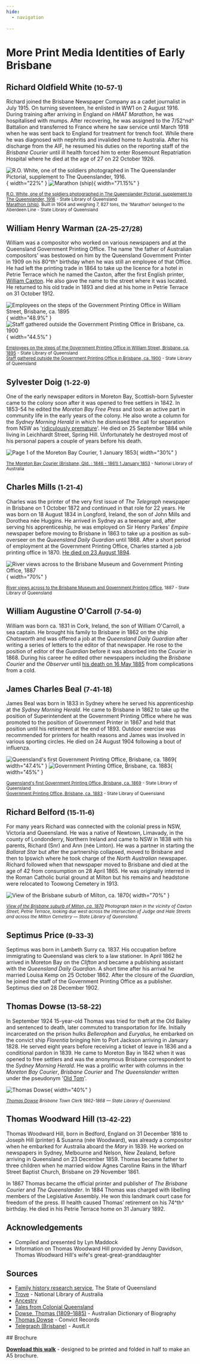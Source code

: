 ```yaml
---
hide:
  - navigation
  
---
```


# More Print Media Identities of Early Brisbane  


## Richard Oldfield White <small>(10‑57‑1)</small>

Richard joined the Brisbane Newspaper Company as a cadet journalist in July 1915. On turning seventeen, he enlisted in WW1 on 2 August 1916. During training after arriving in England on *HMAT Marathon*, he was hospitalised with mumps. After recovering, he was assigned to the 7/52^nd^ Battalion and transferred to France where he saw service until March 1918 when he was sent back to England for treatment for trench foot. While there he was diagnosed with nephritis and invalided home to Australia. After his discharge from the AIF, he resumed his duties on the reporting staff of the *Brisbane Courier* until ill health forced him to enter Rosemount Repatriation Hospital where he died at the age of 27 on 22 October 1926.

![R.O. White, one of the soldiers photographed in The Queenslander Pictorial, supplement to The Queenslander, 1916.](../assets/richard-oldfield-white.jpg){ width="22%" }  ![Marathon (ship)](../assets/marathon-ship.jpg){ width="71.15%" }

<small>[R.O. White, one of the soldiers photographed in The Queenslander Pictorial, supplement to The Queenslander, 1916](http://onesearch.slq.qld.gov.au/permalink/f/1upgmng/slq_digitool1001932) - State Library of Queensland</small> <br>
<small>[Marathon (ship)](http://onesearch.slq.qld.gov.au/permalink/f/1upgmng/slq_alma21218385960002061). Built in 1904 and weighing 7, 827 tons, the 'Marathon' belonged to the Aberdeen Line - State Library of Queensland</small>


## William Henry Warman <small>(2A‑25‑27/28)</small>

William was a compositor who worked on various newspapers and at the Queensland Government Printing Office. The name 'the father of Australian compositors' was bestowed on him by the Queensland Government Printer in 1909 on his 80^th^ birthday when he was still an employee of that Office. He had left the printing trade in 1864 to take up the licence for a hotel in Petrie Terrace which he named the Caxton, after the first English printer, [William Caxton](https://en.wikipedia.org/wiki/William_Caxton). He also gave the name to the street where it was located. He returned to his old trade in 1893 and died at his home in Petrie Terrace on 31 October 1912.

![Employees on the steps of the Government Printing Office in William Street, Brisbane, ca. 1895](../assets/queensland-government-printing-office-employees-1895.jpg){ width="48.9%" }  ![Staff gathered outside the Government Printing Office in Brisbane, ca. 1900](../assets/queensland-government-printing-office-employees-1900.jpg){ width="44.5%" }

<small>[Employees on the steps of the Government Printing Office in William Street, Brisbane, ca. 1895](http://onesearch.slq.qld.gov.au/permalink/f/1upgmng/slq_alma21218936910002061) - State Library of Queensland</small> <br>
<small>[Staff gathered outside the Government Printing Office in Brisbane, ca. 1900](http://onesearch.slq.qld.gov.au/permalink/f/1oppkg1/slq_alma21218936760002061) - State Library of Queensland</small> 



## Sylvester Doig <small>(1‑22‑9)</small>

One of the early newspaper editors in Moreton Bay, Scottish-born Sylvester came to the colony soon after it was opened to free settlers in 1842. In 1853-54 he edited the *Moreton Bay Free Press* and took an active part in community life in the early years of the colony. He also wrote a column for the *Sydney Morning Herald* in which he dismissed the call for separation from NSW as '[ridiculously premature](https://trove.nla.gov.au/newspaper/article/12952567?searchTerm=%22ridiculously%20premature%22)'. He died on 25 September 1884 while living in Leichhardt Street, Spring Hill. Unfortunately he destroyed most of his personal papers a couple of years before his death.

![Page 1 of the Moreton Bay Courier, 1 January 1853](../assets/moreton-bay-courier-1853.png){ width="30%" }

<small>[The Moreton Bay Courier (Brisbane, Qld. : 1846 - 1861) 1 January 1853](http://nla.gov.au/nla.news-page542214) - National Library of Australia</small>

## Charles Mills <small>(1‑21‑4)</small>

Charles was the printer of the very first issue of *The Telegraph* newspaper in Brisbane on 1 October 1872 and continued in that role for 22 years. He was born on 18 August 1834 in Longford, Ireland, the son of John Mills and Dorothea née Huggins. He arrived in Sydney as a teenager and, after serving his apprenticeship, he was employed on Sir Henry Parkes' *Empire* newspaper before moving to Brisbane in 1863 to take up a position as sub-overseer on the *Queensland Daily Guardian* until 1868. After a short period of employment at the Government Printing Office, Charles started a job printing office in 1870. [He died on 23 August 1894](https://trove.nla.gov.au/newspaper/article/20719727).

![River views across to the Brisbane Museum and Government Printing Office, 1887](../assets/queensland-government-printing-office-1887.jpg){ width="70%" }

<small>[River views across to the Brisbane Museum and Government Printing Office](http://onesearch.slq.qld.gov.au/permalink/f/1upgmng/slq_alma21272136670002061), 1887 - State Library of Queensland</small>

## William Augustine O'Carroll <small>(7‑54‑9)</small>

William was born ca. 1831 in Cork, Ireland, the son of William O'Carroll, a sea captain. He brought his family to Brisbane in 1862 on the ship *Chatsworth* and was offered a job at the *Queensland Daily Guardian* after writing a series of letters to the editor of that newspaper. He rose to the position of editor of the *Guardian* before it was absorbed into the *Courier* in 1868. During his career he edited other newspapers including the *Brisbane Courier* and the *Observer* until [his death on 16 May 1885](https://trove.nla.gov.au/newspaper/article/83676398) from complications from a cold.

## James Charles Beal <small>(7‑41‑18)</small>

James Beal was born in 1833 in Sydney where he served his apprenticeship at the *Sydney Morning Herald*. He came to Brisbane in 1862 to take up the position of Superintendent at the Government Printing Office where he was promoted to the position of Government Printer in 1867 and held that position until his retirement at the end of 1893. Outdoor exercise was recommended for printers for health reasons and James was involved in various sporting circles. He died on 24 August 1904 following a bout of influenza.

![Queensland's first Government Printing Office, Brisbane, ca. 1869](../assets/queensland-government-printing-office-1869.jpg){ width="47.4%" }
![Government Printing Office, Brisbane, ca. 1883](../assets/queensland-government-printing-office-sketch-1883.jpg){ width="45%" }

<small>[Queensland's first Government Printing Office, Brisbane, ca. 1869](http://onesearch.slq.qld.gov.au/permalink/f/1upgmng/slq_alma21218169560002061) - State Library of Queensland</small> <br>
<small>[Government Printing Office, Brisbane, ca. 1883](http://onesearch.slq.qld.gov.au/permalink/f/1upgmng/slq_alma21271316800002061) - State Library of Queensland</small>

## Richard Belford <small>(15‑11‑6)</small>

For many years Richard was connected with the colonial press in NSW, Victoria and Queensland. He was a native of Newtown, Limavady, in the county of Londonderry, Northern Ireland and came to NSW in 1838 with his parents, Richard (Snr) and Ann (née Linton). He was a partner in starting the *Ballarat Star* but after the partnership collapsed, moved to Brisbane and then to Ipswich where he took charge of the *North Australian* newspaper. Richard followed when that newspaper moved to Brisbane and died at the age of 42 from consumption on 28 April 1865. He was originally interred in the Roman Catholic burial ground at Milton but his remains and headstone were relocated to Toowong Cemetery in 1913.

![View of the Brisbane suburb of Milton, ca. 1870](../assets/milton-cemetery-1870.jpg){ width="70%" }

*<small>[View of the Brisbane suburb of Milton, ca. 1870](http://onesearch.slq.qld.gov.au/permalink/f/1upgmng/slq_alma21219311070002061) Photograph taken in the vicinity of Caxton Street, Petrie Terrace, looking due west across the intersection of Judge and Hale Streets and across the Milton Cemetery — State Library of Queensland.</small>*

## Septimus Price <small>(9‑33‑3)</small>

Septimus was born in Lambeth Surry ca. 1837. His occupation before immigrating to Queensland was clerk to a law stationer. In April 1862 he arrived in Moreton Bay on the *Clifton* and became a publishing assistant with the *Queensland Daily Guardian*. A short time after his arrival he married Louisa Kemp on 25 October 1862. After the closure of the *Guardian*, he joined the staff of the Government Printing Office as a publisher. Septimus died on 28 December 1902. 

## Thomas Dowse <small>(13‑58‑22)</small>

In September 1924 15-year-old Thomas was tried for theft at the Old Bailey and sentenced to death, later commuted to transportation for life. Initially incarcerated on the prison hulks *Bellerophon* and *Euryalus*, he embarked on the convict ship *Florentia* bringing him to Port Jackson arriving in January 1828. He served eight years before receiving a ticket of leave in 1836 and a conditional pardon in 1839. He came to Moreton Bay in 1842 when it was opened to free settlers and was the anonymous Brisbane correspondent to the *Sydney Morning Herald*. He was a prolific writer with columns in the *Moreton Bay Courier*, *Brisbane Courier* and *The Queenslander* written under the pseudonym '[Old Tom](https://trove.nla.gov.au/search/category/newspapers?keyword=%22Old%20Tom%22%20%22OLD%20TIMES.%20THE%20SETTLEMENT%22&l-state=Queensland&l-title=42&l-decade=186&l-year=1869&sortBy=dateAsc&startPos=0)'.

![Thomas Dowse](../assets/thomas-dowse.jpg){ width="40%" }

*<small>[Thomas Dowse](http://onesearch.slq.qld.gov.au/permalink/f/1upgmng/slq_alma21218687340002061) Brisbane Town Clerk 1862-1868 — State Library of Queensland.</small>*

## Thomas Woodward Hill <small>(13‑42‑22)</small>

Thomas Woodward Hill, born in Bedford, England on 31 December 1816 to Joseph Hill (printer) & Susanna (née Woodward), was already a compositor when he embarked for Australia aboard the *Mary* in 1839. He worked on newspapers in Sydney, Melbourne and Nelson, New Zealand, before arriving in Queensland on 23 December 1859. Thomas became father to three children when he married widow Agnes Caroline Rains in the Wharf Street Baptist Church, Brisbane on 29 November 1861.

In 1867 Thomas became the official printer and publisher of *The Brisbane Courier* and *The Queenslander*. In 1884 Thomas was charged with libelling members of the Legislative Assembly. He won this landmark court case for freedom of the press. Ill health caused Thomas’ retirement on his 74^th^ birthday. He died in his Petrie Terrace home on 31 January 1892.


## Acknowledgements

- Compiled and presented by Lyn Maddock
- Information on Thomas Woodward Hill provided by Jenny Davidson, Thomas Woodward Hill's wife's great-great-granddaughter


## Sources

- [Family history research service](https://www.familyhistory.bdm.qld.gov.au), The State of Queensland 
- [Trove](https://trove.nla.gov.au) - National Library of Australia 
- [Ancestry](https://www.ancestry.com.au)
- [Tales from Colonial Queensland](https://talesfromcolonialqueensland.blogspot.com)
- [Dowse, Thomas (1809–1885)](https://adb.anu.edu.au/biography/dowse-thomas-3440) - Australian Dictionary of Biography
- [Thomas Dowse](https://convictrecords.com.au/convicts/dowse/thomas/89523) - Convict Records
- [Telegraph (Brisbane)](https://www.austlit.edu.au/austlit/page/9547711) - AustLit

<div class="noprint" markdown="1">
## Brochure

**[Download this walk](../assets/guides/more-printers.pdf)** - designed to be printed and folded in half to make an A5 brochure.

</div>
